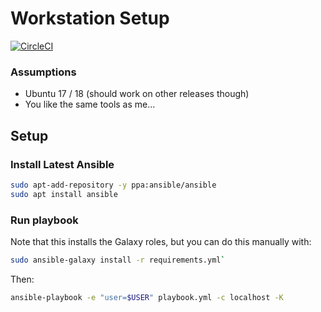 Workstation Setup
=================
[![CircleCI](https://circleci.com/gh/declension/workstation-playbook.svg?style=svg)](https://circleci.com/gh/declension/workstation-playbook)

### Assumptions

 * Ubuntu 17 / 18 (should work on other releases though)
 * You like the same tools as me...

Setup
-----

### Install Latest Ansible

```bash
sudo apt-add-repository -y ppa:ansible/ansible
sudo apt install ansible
```

### Run playbook

Note that this installs the Galaxy roles, 
but you can do this manually with:

```bash
sudo ansible-galaxy install -r requirements.yml`
```

Then: 

```bash
ansible-playbook -e "user=$USER" playbook.yml -c localhost -K
```
